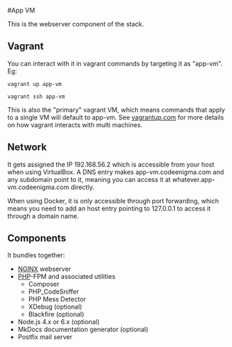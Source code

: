 #App VM

This is the webserver component of the stack.

## Vagrant

You can interact with it in vagrant commands by targeting it as "app-vm". Eg:

```vagrant up app-vm```

```vagrant ssh app-vm```

This is also the "primary" vagrant VM, which means commands that apply to a single VM will default to app-vm. See [vagrantup.com](https://www.vagrantup.com/docs/multi-machine/#controlling-multiple-machines) for more details on how vagrant interacts with multi machines.

## Network

It gets assigned the IP 192.168.56.2 which is accessible from your host when using VirtualBox. 
A DNS entry makes app-vm.codeenigma.com and any subdomain point to it, meaning you can access it at whatever.app-vm.codeenigma.com directly. 

When using Docker, it is only accessible through port forwarding, which means you need to add an host entry pointing to 127.0.0.1 to access it through a domain name.

## Components

It bundles together:

- [NGINX](../components/nginx.md) webserver
- [PHP](../components/php.md)-FPM and associated utilities
    - Composer
    - PHP_CodeSniffer
    - PHP Mess Detector
    - XDebug (optional)
    - Blackfire (optional)
- Node.js 4.x or 6.x (optional)
- MkDocs documentation generator (optional)
- Postfix mail server

